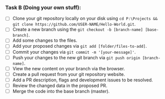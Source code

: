 ### Task B (Doing your own stuff): 
- [ ] Clone your git repository locally on your disk using `cd P:\Projects && git clone https://github.com/USER-NAME/Hello-World.git`.
- [ ] Create a new branch using the `git checkout -b [branch-name] [base-branch]`.
- [ ] Add some changes to the files.
- [ ] Add your proposed changes via `git add [folder/files-to-add]`.
- [ ] Commit your changes via `git commit -m '[your-message]'`.
- [ ] Push your changes to the new git branch via `git push origin [branch-name]`.
- [ ] View the new content on your branch via the browser.
- [ ] Create a pull request from your git repository website.
- [ ] Add a PR description, flags and development issues to be resolved.
- [ ] Review the changed data in the proposed PR.
- [ ] Merge the code into the base branch (master).

